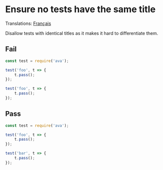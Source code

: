 # Ensure no tests have the same title

Translations: [Français](https://github.com/avajs/ava-docs/blob/main/fr_FR/related/eslint-plugin-ava/docs/rules/no-identical-title.md)

Disallow tests with identical titles as it makes it hard to differentiate them.

## Fail

```js
const test = require('ava');

test('foo', t => {
	t.pass();
});

test('foo', t => {
	t.pass();
});
```

## Pass

```js
const test = require('ava');

test('foo', t => {
	t.pass();
});

test('bar', t => {
	t.pass();
});
```

